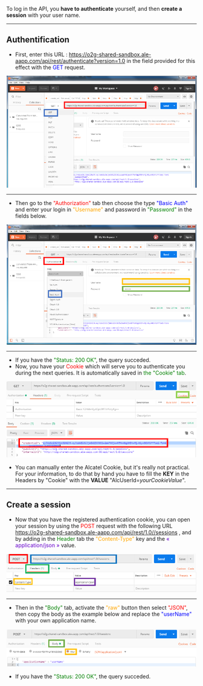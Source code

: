 To log in the API, you <b>have to authenticate</b> yourself, and then <b>create a session</b> with your user name.

---

## Authentification

* First, enter this URL : <span style="color:red">https://o2g-shared-sandbox.ale-aapp.com/api/rest/authenticate?version=1.0</span> in the field provided for this effect with the <span style="color:blue">GET</span> request.

![download](pics/requete%20get.png)

---

* Then go to the <span style="color:red">"Authorization"</span> tab then choose the type <span style="color:blue">"Basic Auth"</span> and enter your login in <span style="color:orange">"Username"</span> and password in <span style="color:green">"Password"</span> in the fields below.

![download](pics/authentification.png)

---

* If you have the <span style="color:green">"Status: 200 OK"</span>, the query succeded.
* Now, you have your <span style="color:red">Cookie</span> which will serve you to authenticate you during the next queries. It is automatically saved in <span style="color:green">the "Cookie" tab</span>.

![download](pics/cookie.png)

* You can manually enter the Alcatel Cookie, but it's really not practical. For your information, to do that by hand you have to fill the <b>KEY</b> in the Headers by "Cookie" with the <b>VALUE</b> "AlcUserId=*yourCookieValue*".

---

## Create a session

* Now that you have the registered authentication cookie, you can open your session by using the <span style="color:red">POST</span> request with the following URL <span style="color:blue">https://o2g-shared-sandbox.ale-aapp.com/api/rest/1.0//sessions </span>, and by adding in the <span style="color:green">Header</span> tab the <span style="color:orange">"Content-Type"</span> key and the <span style="color:#6600cc">« application/json »</span> value.

![download](pics/post_sessions.png)

---

* Then in the <span style="color:green">"Body"</span> tab, activate the <span style="color:orange">"raw"</span> button then select <span style="color:red">"JSON"</span>, then copy the body as the example below and replace the <span style="color:blue">"userName"</span> with your own application name.

![download](pics/body_session.png)

* If you have the <span style="color:green">"Status: 200 OK"</span>, the query succeded.